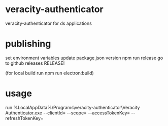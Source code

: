 # veracity-authenticator

veracity-authenticator for ds applications

# publishing

set environment variables
update package.json version
npm run release
go to github releases
RELEASE!

(for local build run npm run electron:build)

# usage

run %LocalAppData%\Programs\veracity-authenticator\Veracity Authenticator.exe --clientId= --scope= --accessTokenKey= --refreshTokenKey=
